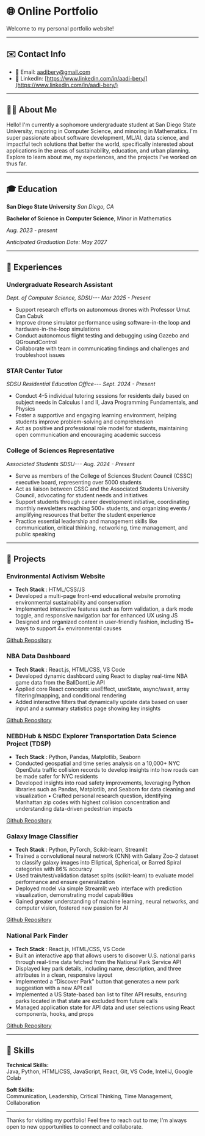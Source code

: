 # 🌐 Online Portfolio

Welcome to my personal portfolio website!

---

## ✉️ Contact Info

- 📧 Email: aadibery@gmail.com
- 🔗 LinkedIn: [https://www.linkedin.com/in/aadi-bery/](https://www.linkedin.com/in/aadi-bery/)

---

## 👨‍💻 About Me 

Hello! I'm currently a sophomore undergraduate student at San Diego State University, majoring in Computer Science, and minoring in Mathematics. I'm super passionate about software development, ML/AI, data science, and impactful tech solutions that better the world, specifically interested about applications in the areas of sustainability, education, and urban planning. Explore to learn about me, my experiences, and the projects I've worked on thus far.

---

## 🎓 Education

**San Diego State University**
*San Diego, CA*

**Bachelor of Science in Computer Science**, Minor in Mathematics

*Aug. 2023 - present*

*Anticipated Graduation Date: May 2027*

---

## 💼 Experiences
### Undergraduate Research Assistant

*Dept. of Computer Science, SDSU---*
*Mar 2025 - Present*
- Support research efforts on autonomous drones with Professor Umut Can Cabuk
- Improve drone simulator performance using software-in-the loop and hardware-in-the-loop simulations
- Conduct autonomous flight testing and debugging using Gazebo and QGroundControl
- Collaborate with team in communicating findings and challenges and troubleshoot issues

### STAR Center Tutor

*SDSU Residential Education Office---* 
*Sept. 2024 - Present*
- Conduct 4-5 individual tutoring sessions for residents daily based on subject needs in Calculus I and II, Java Programming Fundamentals, and Physics
-	Foster a supportive and engaging learning environment, helping students improve problem-solving and comprehension
-	Act as positive and professional role model for students, maintaining open communication and encouraging academic success

### College of Sciences Representative

*Associated Students SDSU---*
*Aug. 2024 - Present*
- Serve as members of the College of Sciences Student Council (CSSC) executive board, representing over 5000 students
- Act as liaison between CSSC and the Associated Students University Council, advocating for student needs and initiatives
-	Support students through career development initiative, coordinating monthly newsletters reaching 500+ students, and organizing events / amplifying resources that better the student experience
-	Practice essential leadership and management skills like communication, critical thinking, networking, time management, and public speaking

---

## 🚀 Projects

### Environmental Activism Website
- **Tech Stack** : HTML/CSS/JS
- Developed a multi-page front-end educational website promoting environmental sustainability and conservation
- Implemented interactive features such as form validation, a dark mode toggle, and responsive navigation bar for enhanced UX using JS
- Designed and organized content in user-friendly fashion, including 15+ ways to support 4+ environmental causes

[Github Repository](https://github.com/aadib2/ABery_AdvocacyProject)

### NBA Data Dashboard
- **Tech Stack** : React.js, HTML/CSS, VS Code
- Developed dynamic dashboard using React to display real-time NBA game data from the BallDontLie API
- Applied core React concepts: useEffect, useState, async/await, array filtering/mapping, and conditional rendering
- Added interactive filters that dynamically update data based on user input and a summary statistics page showing key insights

[Github Repository](https://github.com/aadib2/WEB-102-NBA-Dashboard)

### NEBDHub & NSDC Explorer Transportation Data Science Project (TDSP)
- **Tech Stack** : Python, Pandas, Matplotlib, Seaborn
- Conducted geospatial and time series analysis on a 10,000+ NYC OpenData traffic collision records to develop insights into how roads can be made safer for NYC residents
- Developed insights into road safety improvements, leveraging Python libraries such as Pandas, Matplotlib, and Seaborn for data cleaning and visualization
•	Crafted personal research question, identifying Manhattan zip codes with highest collision concentration and understanding data-driven pedestrian impacts

[Github Repository](https://github.com/aadib2/Explorer-TDSP)

### Galaxy Image Classifier
- **Tech Stack** : Python, PyTorch, Scikit-learn, Streamlit
- Trained a convolutional neural network (CNN) with Galaxy Zoo-2 dataset to classify galaxy images into Elliptical, Spherical, or Barred Spiral categories with 86% accuracy
- Used train/test/validation dataset splits (scikit-learn) to evaluate model performance and ensure generalization
- Deployed model via simple Streamlit web interface with prediction visualization, demonstrating model capabilities
- Gained greater understanding of machine learning, neural networks, and computer vision, fostered new passion for AI

[Github Repository](https://github.com/aadib2/Galaxy-Image-Classification)

### National Park Finder
- **Tech Stack** : React.js, HTML/CSS, VS Code
- Built an interactive app that allows users to discover U.S. national parks through real-time data fetched from the National Park Service API
- Displayed key park details, including name, description, and three attributes in a clean, responsive layout
- Implemented a “Discover Park” button that generates a new park suggestion with a new API call
- Implemented a US State-based ban list to filter API results, ensuring parks located in that state are excluded from future calls
- Managed application state for API data and user selections using React components, hooks, and props

[Github Repository](https://github.com/aadib2/project4)

---

## 🧠 Skills

**Technical Skills:**  
Java, Python, HTML/CSS, JavaScript, React, Git, VS Code, IntelliJ, Google Colab  

**Soft Skills:**  
Communication, Leadership, Critical Thinking, Time Management, Collaboration  

---

Thanks for visiting my portfolio! Feel free to reach out to me; I'm always open to new opportunities to connect and collaborate.




